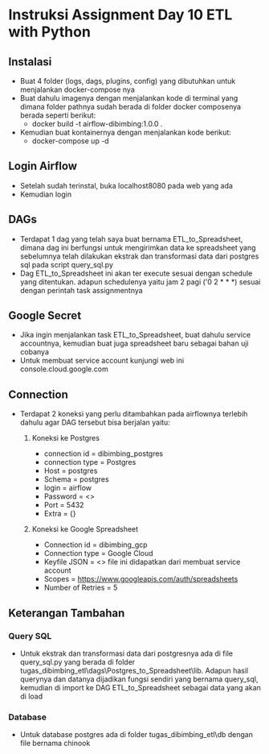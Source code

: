 # Instruksi Assignment Day 10 ETL with Python #

## Instalasi ##
- Buat 4 folder (logs, dags, plugins, config) yang dibutuhkan untuk menjalankan docker-compose nya
- Buat dahulu imagenya dengan menjalankan kode di terminal yang dimana folder pathnya sudah berada di folder docker composenya berada seperti berikut:
  - docker build -t airflow-dibimbing:1.0.0 .
- Kemudian buat kontainernya dengan menjalankan kode berikut:
  - docker-compose up -d

## Login Airflow ##
- Setelah sudah terinstal, buka localhost8080 pada web yang ada
- Kemudian login 

## DAGs ##
- Terdapat 1 dag yang telah saya buat bernama ETL_to_Spreadsheet, dimana dag ini berfungsi untuk mengirimkan data ke spreadsheet yang sebelumnya telah dilakukan ekstrak dan transformasi data dari postgres sql pada script query_sql.py
- Dag ETL_to_Spreadsheet ini akan ter execute sesuai dengan schedule yang ditentukan. adapun schedulenya yaitu jam 2 pagi ('0 2 * * *) sesuai dengan perintah task assignmentnya

## Google Secret ##
- Jika ingin menjalankan task ETL_to_Spreadsheet, buat dahulu service accountnya, kemudian buat juga spreadsheet baru sebagai bahan uji cobanya
- Untuk membuat service account kunjungi web ini console.cloud.google.com

## Connection ##
- Terdapat 2 koneksi yang perlu ditambahkan pada airflownya terlebih dahulu agar DAG tersebut bisa berjalan yaitu:
    1. Koneksi ke Postgres
        - connection id = dibimbing_postgres
        - connection type = Postgres
        - Host = postgres
        - Schema = postgres
        - login = airflow
        - Password = <<Password>>
        - Port = 5432
        - Extra = {}

    2. Koneksi ke Google Spreadsheet
        - Connection id = dibimbing_gcp
        - Connection type = Google Cloud
        - Keyfile JSON = <<google secret.json>> file ini didapatkan dari membuat service account
        - Scopes = https://www.googleapis.com/auth/spreadsheets
        - Number of Retries = 5

## Keterangan Tambahan ##
### Query SQL ###
- Untuk ekstrak dan transformasi data dari postgresnya ada di file query_sql.py yang berada di folder tugas_dibimbing_etl\dags\Postgres_to_Spreadsheet\lib. Adapun hasil querynya dan datanya dijadikan fungsi sendiri yang bernama query_sql, kemudian di import ke DAG ETL_to_Spreadsheet sebagai data yang akan di load

### Database ###
- Untuk database postgres ada di folder tugas_dibimbing_etl\db dengan file bernama chinook
